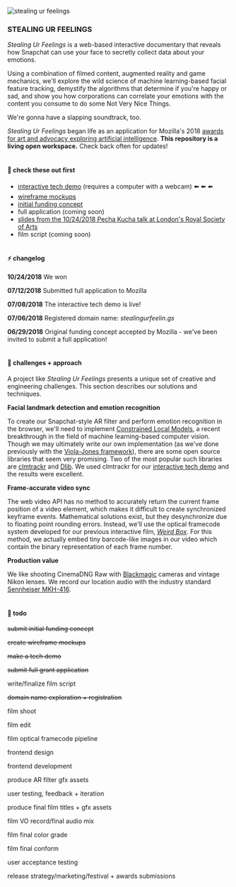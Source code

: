 ![stealing ur feelings](https://github.com/noahlevenson/stealing-ur-feelings/blob/master/tech-demo-07112018.gif)

### STEALING UR FEELINGS

*Stealing Ur Feelings* is a web-based interactive documentary that reveals how Snapchat can use your face to secretly collect data about your emotions. 

Using a combination of filmed content, augmented reality and game mechanics, we'll explore the wild science of machine learning-based facial feature tracking, demystify the algorithms that determine if you're happy or sad, and show you how corporations can correlate your emotions with the content you consume to do some Not Very Nice Things.

We're gonna have a slapping soundtrack, too.

*Stealing Ur Feelings* began life as an application for Mozilla's 2018 [awards for art and advocacy exploring artificial intelligence](https://blog.mozilla.org/blog/2018/06/04/mozilla-announces-225000-for-art-and-advocacy-exploring-artificial-intelligence/). **This repository is a living open workspace.** Check back often for updates!
<br/><br/>

#### :eyes: check these out first 
* [interactive tech demo](https://noahlevenson.github.io/stealing-ur-feelings/tech-demo/) (requires a computer with a webcam) :arrow_left: :arrow_left: :arrow_left:
* [wireframe mockups](https://noahlevenson.github.io/stealing-ur-feelings/media/wireframes_07112018.pdf)
* [initial funding concept](https://github.com/noahlevenson/stealing-ur-feelings/blob/master/media/initial-funding-concept.md)
* full application (coming soon)
* [slides from the 10/24/2018 Pecha Kucha talk at London's Royal Society of Arts](https://docs.google.com/presentation/d/e/2PACX-1vSGp751HRvqRZc-oWQM_JA9mb0IfSe8w2bBLbMmNi3-fb2gRVuUeyUqYsko0Gatd53z2BETPx-63Ybk/pub?start=false&loop=false&delayms=20000)
* film script (coming soon)
<br/><br/>

#### :zap: changelog
**10/24/2018** We won 

**07/12/2018** Submitted full application to Mozilla

**07/08/2018** The interactive tech demo is live!

**07/06/2018** Registered domain name: *stealingurfeelin.gs*

**06/29/2018** Original funding concept accepted by Mozilla - we've been invited to submit a full application! 
<br/><br/>

#### :muscle: challenges + approach
A project like *Stealing Ur Feelings* presents a unique set of creative and engineering challenges. This section describes our solutions and techniques.


**Facial landmark detection and emotion recognition**

To create our Snapchat-style AR filter and perform emotion recognition in the browser, we'll need to implement [Constrained Local Models](http://ci2cv.net/media/papers/2011_IJCV_Saragih.pdf), a recent breakthrough in the field of machine learning-based computer vision. Though we may ultimately write our own implementation (as we've done previously with the [Viola-Jones framework](https://github.com/noahlevenson/wasmface)), there are some open source libraries that seem very promising. Two of the most popular such libraries are [clmtrackr](https://github.com/auduno/clmtrackr) and [Dlib](http://dlib.net/). We used clmtrackr for our [interactive tech demo](https://noahlevenson.github.io/stealing-ur-feelings/tech-demo/) and the results were excellent.


**Frame-accurate video sync**

The web video API has no method to accurately return the current frame position of a video element, which makes it difficult to create synchronized keyframe events. Mathematical solutions exist, but they desynchronize due to floating point rounding errors. Instead, we'll use the optical framecode system developed for our previous interactive film, *[Weird Box](https://www.fastcompany.com/40434842/your-instagram-photos-star-in-this-funny-and-creepy-short-film)*. For this method, we actually embed tiny barcode-like images in our video which contain the binary representation of each frame number.


**Production value**

We like shooting CinemaDNG Raw with [Blackmagic](https://www.blackmagicdesign.com/) cameras and vintage Nikon lenses. We record our location audio with the industry standard [Sennheiser MKH-416](https://www.bhphotovideo.com/c/product/79502-REG/Sennheiser_MKH416_P48U3_MKH_416_Short_Shotgun.html).
<br/><br/>

#### :pencil: todo
~~submit initial funding concept~~ 

~~create wireframe mockups~~

~~make a tech demo~~

~~submit full grant application~~

write/finalize film script

~~domain name exploration + registration~~

film shoot

film edit

film optical framecode pipeline

frontend design

frontend development

produce AR filter gfx assets

user testing, feedback + iteration

produce final film titles + gfx assets

film VO record/final audio mix

film final color grade

film final conform

user acceptance testing

release strategy/marketing/festival + awards submissions
 
